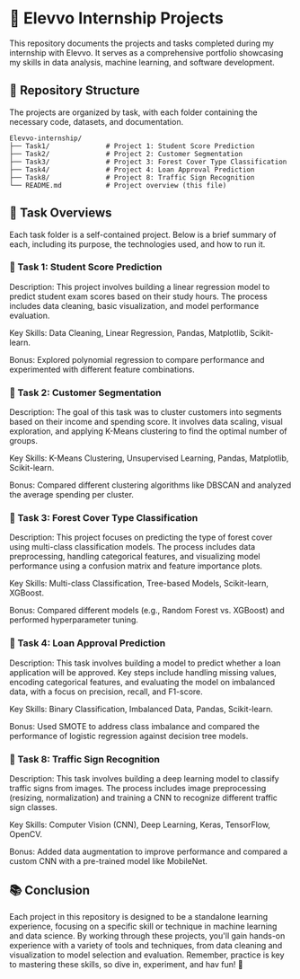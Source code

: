 # 🏢 Elevvo Internship Projects
This repository documents the projects and tasks completed during my internship with Elevvo. It serves as a comprehensive portfolio showcasing my skills in data analysis, machine learning, and software development.

## 📂 Repository Structure
The projects are organized by task, with each folder containing the necessary code, datasets, and documentation.
```
Elevvo-internship/
├── Task1/              # Project 1: Student Score Prediction
├── Task2/              # Project 2: Customer Segmentation
├── Task3/              # Project 3: Forest Cover Type Classification
├── Task4/              # Project 4: Loan Approval Prediction
├── Task8/              # Project 8: Traffic Sign Recognition
└── README.md           # Project overview (this file)
```
## 🚀 Task Overviews
Each task folder is a self-contained project. Below is a brief summary of each, including its purpose, the technologies used, and how to run it.

### 📝 Task 1: Student Score Prediction
Description: This project involves building a linear regression model to predict student exam scores based on their study hours. The process includes data cleaning, basic visualization, and model performance evaluation.

Key Skills: Data Cleaning, Linear Regression, Pandas, Matplotlib, Scikit-learn.

Bonus: Explored polynomial regression to compare performance and experimented with different feature combinations.


### 📝 Task 2: Customer Segmentation
Description: The goal of this task was to cluster customers into segments based on their income and spending score. It involves data scaling, visual exploration, and applying K-Means clustering to find the optimal number of groups.

Key Skills: K-Means Clustering, Unsupervised Learning, Pandas, Matplotlib, Scikit-learn.

Bonus: Compared different clustering algorithms like DBSCAN and analyzed the average spending per cluster.


### 📝 Task 3: Forest Cover Type Classification
Description: This project focuses on predicting the type of forest cover using multi-class classification models. The process includes data preprocessing, handling categorical features, and visualizing model performance using a confusion matrix and feature importance plots.

Key Skills: Multi-class Classification, Tree-based Models, Scikit-learn, XGBoost.

Bonus: Compared different models (e.g., Random Forest vs. XGBoost) and performed hyperparameter tuning.


### 📝 Task 4: Loan Approval Prediction
Description: This task involves building a model to predict whether a loan application will be approved. Key steps include handling missing values, encoding categorical features, and evaluating the model on imbalanced data, with a focus on precision, recall, and F1-score.

Key Skills: Binary Classification, Imbalanced Data, Pandas, Scikit-learn.

Bonus: Used SMOTE to address class imbalance and compared the performance of logistic regression against decision tree models.


### 📝 Task 8: Traffic Sign Recognition
Description: This task involves building a deep learning model to classify traffic signs from images. The process includes image preprocessing (resizing, normalization) and training a CNN to recognize different traffic sign classes.

Key Skills: Computer Vision (CNN), Deep Learning, Keras, TensorFlow, OpenCV.

Bonus: Added data augmentation to improve performance and compared a custom CNN with a pre-trained model like MobileNet.

## 📚 Conclusion
Each project in this repository is designed to be a standalone learning experience, focusing on a specific skill or
technique in machine learning and data science. By working through these projects, you'll gain hands-on
experience with a variety of tools and techniques, from data cleaning and visualization to model selection and
evaluation. Remember, practice is key to mastering these skills, so dive in, experiment, and hav
fun! 🎉